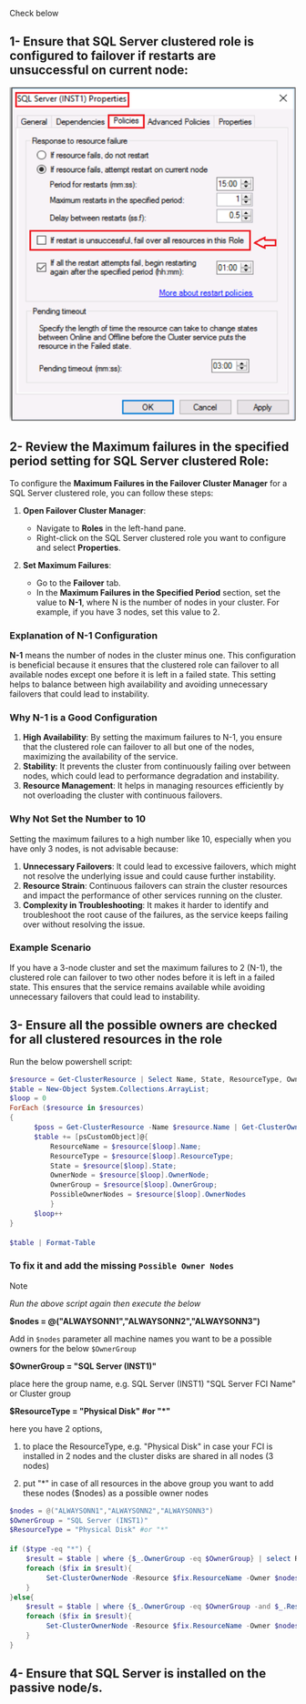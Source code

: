 Check below 
## 1- Ensure that SQL Server clustered role is configured to failover if restarts are unsuccessful on current node:

![alt text](https://github.com/MohamedAbdelhalem/Acrreditations/blob/main/AG_Monitor_and_Troubleshooting/media/if_restart_is_unsuccessful_fail_over_all_resources_in_the_role.png)

## 2- Review the **Maximum failures in the specified period** setting for SQL Server clustered Role:

To configure the **Maximum Failures in the Failover Cluster Manager** for a SQL Server clustered role, you can follow these steps:

1. **Open Failover Cluster Manager**:
   - Navigate to **Roles** in the left-hand pane.
   - Right-click on the SQL Server clustered role you want to configure and select **Properties**.

2. **Set Maximum Failures**:
   - Go to the **Failover** tab.
   - In the **Maximum Failures in the Specified Period** section, set the value to **N-1**, where N is the number of nodes in your cluster. For example, if you have 3 nodes, set this value to 2.

### Explanation of N-1 Configuration

**N-1** means the number of nodes in the cluster minus one. This configuration is beneficial because it ensures that the clustered role can failover to all available nodes except one before it is left in a failed state. This setting helps to balance between high availability and avoiding unnecessary failovers that could lead to instability.

### Why N-1 is a Good Configuration

1. **High Availability**: By setting the maximum failures to N-1, you ensure that the clustered role can failover to all but one of the nodes, maximizing the availability of the service.
2. **Stability**: It prevents the cluster from continuously failing over between nodes, which could lead to performance degradation and instability.
3. **Resource Management**: It helps in managing resources efficiently by not overloading the cluster with continuous failovers.

### Why Not Set the Number to 10

Setting the maximum failures to a high number like 10, especially when you have only 3 nodes, is not advisable because:

1. **Unnecessary Failovers**: It could lead to excessive failovers, which might not resolve the underlying issue and could cause further instability.
2. **Resource Strain**: Continuous failovers can strain the cluster resources and impact the performance of other services running on the cluster.
3. **Complexity in Troubleshooting**: It makes it harder to identify and troubleshoot the root cause of the failures, as the service keeps failing over without resolving the issue.

### Example Scenario

If you have a 3-node cluster and set the maximum failures to 2 (N-1), the clustered role can failover to two other nodes before it is left in a failed state. This ensures that the service remains available while avoiding unnecessary failovers that could lead to instability.

## 3- Ensure all the possible owners are checked for all clustered resources in the role

Run the below powershell script:

```powershell
$resource = Get-ClusterResource | Select Name, State, ResourceType, OwnerGroup, OwnerNode
$table = New-Object System.Collections.ArrayList;
$loop = 0
ForEach ($resource in $resources)
{
      $poss = Get-ClusterResource -Name $resource.Name | Get-ClusterOwnerNode
      $table += [psCustomObject]@{
          ResourceName = $resource[$loop].Name;
          ResourceType = $resource[$loop].ResourceType;
          State = $resource[$loop].State;
          OwnerNode = $resource[$loop].OwnerNode;
          OwnerGroup = $resource[$loop].OwnerGroup;
          PossibleOwnerNodes = $resource[$loop].OwnerNodes
          }
      $loop++
}

$table | Format-Table
```
### To fix it and add the missing `Possible Owner Nodes`
>[!Note]
>*Run the above script again then execute the below*
>
>**$nodes = @("ALWAYSONN1","ALWAYSONN2","ALWAYSONN3")**
>
> Add in `$nodes` parameter all machine names you want to be a possible owners for the below `$OwnerGroup`
>
>**$OwnerGroup = "SQL Server (INST1)"**
>
>place here the group name, e.g. SQL Server (INST1) "SQL Server FCI Name" or Cluster group
>
>**$ResourceType = "Physical Disk" #or "*"**
>
>here you have 2 options,
>
>1. to place the ResourceType, e.g. "Physical Disk" in case your FCI is installed in 2 nodes and the cluster disks are shared in all nodes (3 nodes)
> 
>2. put "*" in case of all resources in the above group you want to add these nodes ($nodes) as a possible owner nodes


```powershell
$nodes = @("ALWAYSONN1","ALWAYSONN2","ALWAYSONN3")
$OwnerGroup = "SQL Server (INST1)"
$ResourceType = "Physical Disk" #or "*"

if ($type -eq "*") {
    $result = $table | where {$_.OwnerGroup -eq $OwnerGroup} | select ResourceName
    foreach ($fix in $result){
         Set-ClusterOwnerNode -Resource $fix.ResourceName -Owner $nodes
    }
}else{
    $result = $table | where {$_.OwnerGroup -eq $OwnerGroup -and $_.ResourceType -eq $ResourceType} | select ResourceName
    foreach ($fix in $result){
         Set-ClusterOwnerNode -Resource $fix.ResourceName -Owner $nodes
    }
}

```
## 4- Ensure that SQL Server is installed on the passive node/s.

